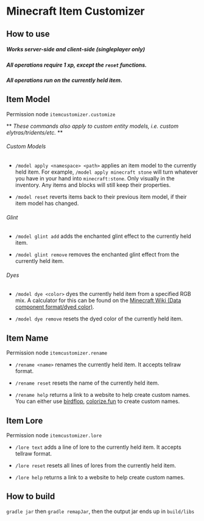 # Minecraft Item Customizer

## How to use
##### Works server-side and client-side (singleplayer only)
##### All operations require 1 xp, except the `reset` functions.
##### All operations run on the currently held item.

## Item Model
Permission node `itemcustomizer.customize`

** _These commands also apply to custom entity models, i.e. custom elytras/tridents/etc._ **

###### Custom Models

- `/model apply <namespace> <path>` applies an item model to the currently held item. For example, `/model apply minecraft stone` will turn whatever you have in your hand into `minecraft:stone`. Only visually in the inventory. Any items and blocks will still keep their properties.

- `/model reset` reverts items back to their previous item model, if their item model has changed.

###### Glint

- `/model glint add` adds the enchanted glint effect to the currently held item.

- `/model glint remove` removes the enchanted glint effect from the currently held item.

###### Dyes

- `/model dye <color>` dyes the currently held item from a specified RGB mix. A calculator for this can be found on the [Minecraft Wiki (Data component format/dyed color)](https://minecraft.wiki/w/Data_component_format/dyed_color).

- `/model dye remove` resets the dyed color of the currently held item.

## Item Name
Permission node `itemcustomizer.rename`
- `/rename <name>` renames the currently held item. It accepts tellraw format.

- `/rename reset` resets the name of the currently held item.

- `/rename help` returns a link to a website to help create custom names. You can either use [birdflop](https://www.birdflop.com/resources/rgb/), [colorize.fun](https://colorize.fun/en/minecraft) to create custom names.
## Item Lore
Permission node `itemcustomizer.lore`
- `/lore text` adds a line of lore to the currently held item. It accepts tellraw format.

- `/lore reset` resets all lines of lores from the currently held item.

- `/lore help` returns a link to a website to help create custom names.

## How to build
`gradle jar` then `gradle remapJar`, then the output jar ends up in `build/libs`
